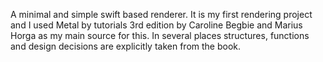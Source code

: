 A minimal and simple swift based renderer. It is my first rendering project and I used Metal by tutorials 3rd edition by Caroline Begbie and Marius Horga as my main source for this. In several places structures, functions and design decisions are explicitly taken from the book.
